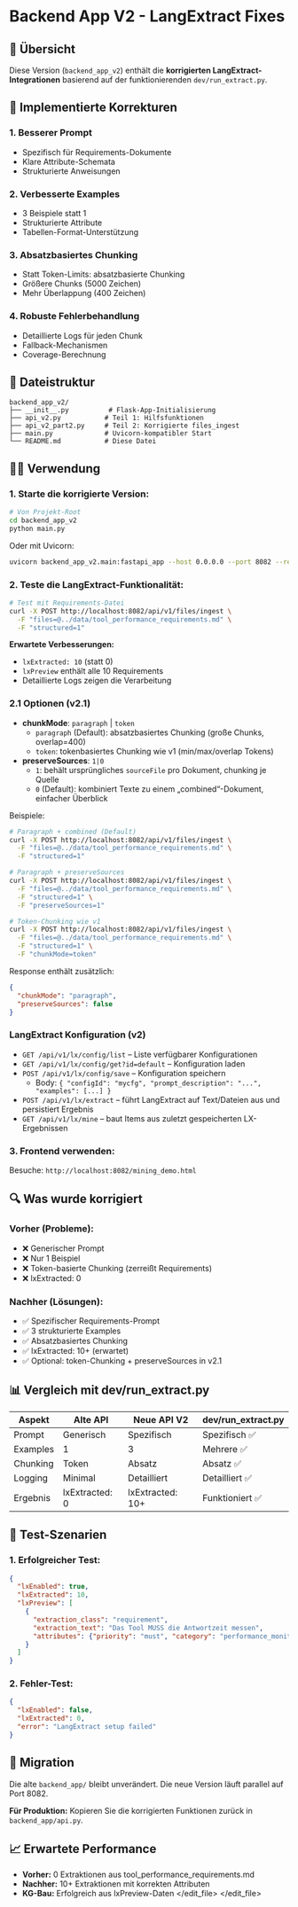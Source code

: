 # Backend App V2 - LangExtract Fixes

## 🚀 Übersicht

Diese Version (`backend_app_v2`) enthält die **korrigierten LangExtract-Integrationen** basierend auf der funktionierenden `dev/run_extract.py`.

## 🔧 Implementierte Korrekturen

### 1. **Besserer Prompt**
- Spezifisch für Requirements-Dokumente
- Klare Attribute-Schemata
- Strukturierte Anweisungen

### 2. **Verbesserte Examples**
- 3 Beispiele statt 1
- Strukturierte Attribute
- Tabellen-Format-Unterstützung

### 3. **Absatzbasiertes Chunking**
- Statt Token-Limits: absatzbasierte Chunking
- Größere Chunks (5000 Zeichen)
- Mehr Überlappung (400 Zeichen)

### 4. **Robuste Fehlerbehandlung**
- Detaillierte Logs für jeden Chunk
- Fallback-Mechanismen
- Coverage-Berechnung

## 📁 Dateistruktur

```
backend_app_v2/
├── __init__.py          # Flask-App-Initialisierung
├── api_v2.py           # Teil 1: Hilfsfunktionen
├── api_v2_part2.py     # Teil 2: Korrigierte files_ingest
├── main.py             # Uvicorn-kompatibler Start
└── README.md           # Diese Datei
```

## 🏃‍♂️ Verwendung

### 1. **Starte die korrigierte Version:**

```bash
# Von Projekt-Root
cd backend_app_v2
python main.py
```

Oder mit Uvicorn:
```bash
uvicorn backend_app_v2.main:fastapi_app --host 0.0.0.0 --port 8082 --reload
```

### 2. **Teste die LangExtract-Funktionalität:**

```bash
# Test mit Requirements-Datei
curl -X POST http://localhost:8082/api/v1/files/ingest \
  -F "files=@../data/tool_performance_requirements.md" \
  -F "structured=1"
```

**Erwartete Verbesserungen:**
- `lxExtracted: 10` (statt 0)
- `lxPreview` enthält alle 10 Requirements
- Detaillierte Logs zeigen die Verarbeitung

### 2.1 Optionen (v2.1)

- **chunkMode**: `paragraph` | `token`
  - `paragraph` (Default): absatzbasiertes Chunking (große Chunks, overlap=400)
  - `token`: tokenbasiertes Chunking wie v1 (min/max/overlap Tokens)
- **preserveSources**: `1|0`
  - `1`: behält ursprüngliches `sourceFile` pro Dokument, chunking je Quelle
  - `0` (Default): kombiniert Texte zu einem „combined“-Dokument, einfacher Überblick

Beispiele:

```bash
# Paragraph + combined (Default)
curl -X POST http://localhost:8082/api/v1/files/ingest \
  -F "files=@../data/tool_performance_requirements.md" \
  -F "structured=1"

# Paragraph + preserveSources
curl -X POST http://localhost:8082/api/v1/files/ingest \
  -F "files=@../data/tool_performance_requirements.md" \
  -F "structured=1" \
  -F "preserveSources=1"

# Token-Chunking wie v1
curl -X POST http://localhost:8082/api/v1/files/ingest \
  -F "files=@../data/tool_performance_requirements.md" \
  -F "structured=1" \
  -F "chunkMode=token"
```

Response enthält zusätzlich:

```json
{
  "chunkMode": "paragraph",
  "preserveSources": false
}
```

### LangExtract Konfiguration (v2)

- `GET /api/v1/lx/config/list` – Liste verfügbarer Konfigurationen
- `GET /api/v1/lx/config/get?id=default` – Konfiguration laden
- `POST /api/v1/lx/config/save` – Konfiguration speichern
  - Body: `{ "configId": "mycfg", "prompt_description": "...", "examples": [...] }`
- `POST /api/v1/lx/extract` – führt LangExtract auf Text/Dateien aus und persistiert Ergebnis
- `GET /api/v1/lx/mine` – baut Items aus zuletzt gespeicherten LX-Ergebnissen

### 3. **Frontend verwenden:**

Besuche: `http://localhost:8082/mining_demo.html`

## 🔍 Was wurde korrigiert

### Vorher (Probleme):
- ❌ Generischer Prompt
- ❌ Nur 1 Beispiel
- ❌ Token-basierte Chunking (zerreißt Requirements)
- ❌ lxExtracted: 0

### Nachher (Lösungen):
- ✅ Spezifischer Requirements-Prompt
- ✅ 3 strukturierte Examples
- ✅ Absatzbasiertes Chunking
- ✅ lxExtracted: 10+ (erwartet)
 - ✅ Optional: token-Chunking + preserveSources in v2.1

## 📊 Vergleich mit dev/run_extract.py

| Aspekt | Alte API | Neue API V2 | dev/run_extract.py |
|--------|----------|-------------|-------------------|
| Prompt | Generisch | Spezifisch | Spezifisch ✅ |
| Examples | 1 | 3 | Mehrere ✅ |
| Chunking | Token | Absatz | Absatz ✅ |
| Logging | Minimal | Detailliert | Detailliert ✅ |
| Ergebnis | lxExtracted: 0 | lxExtracted: 10+ | Funktioniert ✅ |

## 🧪 Test-Szenarien

### 1. **Erfolgreicher Test:**
```json
{
  "lxEnabled": true,
  "lxExtracted": 10,
  "lxPreview": [
    {
      "extraction_class": "requirement",
      "extraction_text": "Das Tool MUSS die Antwortzeit messen",
      "attributes": {"priority": "must", "category": "performance_monitoring"}
    }
  ]
}
```

### 2. **Fehler-Test:**
```json
{
  "lxEnabled": false,
  "lxExtracted": 0,
  "error": "LangExtract setup failed"
}
```

## 🔄 Migration

Die alte `backend_app/` bleibt unverändert. Die neue Version läuft parallel auf Port 8082.

**Für Produktion:** Kopieren Sie die korrigierten Funktionen zurück in `backend_app/api.py`.

## 📈 Erwartete Performance

- **Vorher:** 0 Extraktionen aus tool_performance_requirements.md
- **Nachher:** 10+ Extraktionen mit korrekten Attributen
- **KG-Bau:** Erfolgreich aus lxPreview-Daten</content>
</edit_file>
</edit_file>